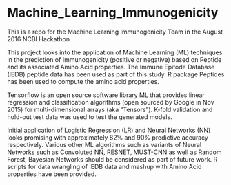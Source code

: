 # Machine_Learning_Immunogenicity

This is a repo for the Machine Learning Immunogenicity Team in the August 2016 NCBI Hackathon

This project looks into the application of Machine Learning (ML) techniques in the prediction of Immunogenicity (positive or negative) based on Peptide and its associated Amino Acid properties. The Immune Epitode Database (IEDB) peptide data has been used as part of this study. R package Peptides has been used to compute the amino acid properties.

Tensorflow is an open source software library ML that provides linear regression and classification algorithms (open sourced by Google in Nov 2015) for multi-dimensional arrays (aka “Tensors”). K-fold validation and hold-out test data was used to test the generated models.

Initial application of Logistic Regression (LR) and Neural Networks (NN) looks promising with approximately 82% and 90% predictive accuracy respectively. Various other ML algorithms such as variants of Neural Networks such as Convoluted NN, RESNET, MUST-CNN as well as Random Forest, Bayesian Networks should be considered as part of future work. R scripts for data wrangling of IEDB data and mashup with Amino Acid properties have been provided.
